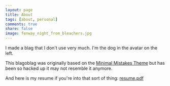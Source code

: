 ```yaml
---
layout: page
title: About
tags: [about, personal]
comments: true
share: false
image: fenway_night_from_bleachers.jpg
---
```


I made a blag that I don't use very much. I'm the dog in the avatar on the left. 

This blagoblag was originally based on the [Minimal Mistakes Theme](http://mmistakes.github.io/minimal-mistakes) but has been so hacked up it may not resemble it anymore.

And here is my resume if you're into that sort of thing: [resume.pdf](/resume.pdf)
